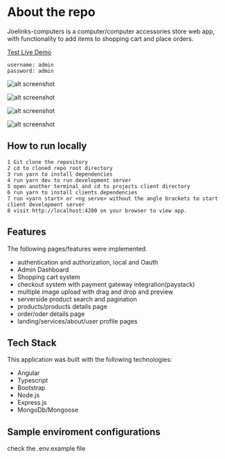 # About the repo
Joelinks-computers is a computer/computer accessories store web app, with functionality to add items to shopping cart and place orders.

[Test Live Demo](https://joelinks-computers.herokuapp.com)
```
username: admin
password: admin
```

![alt screenshot](https://res.cloudinary.com/diibyv2i7/image/upload/v1575811328/shopping_cart.png)

![alt screenshot](https://res.cloudinary.com/diibyv2i7/image/upload/v1576235647/productdetails.png)

![alt screenshot](https://res.cloudinary.com/diibyv2i7/image/upload/v1576235648/admin_dashboard.png)

![alt screenshot](https://res.cloudinary.com/diibyv2i7/image/upload/v1576235647/orderdetails.png)

## How to run locally 
```
1 Git clone the repository
2 cd to cloned repo root directory
3 run yarn to install dependencies
4 run yarn dev to run development server
5 open another terminal and cd to projects client directory
6 run yarn to install clients dependencies
7 run <yarn start> or <ng serve> without the angle brackets to start client development server
8 visit http://localhost:4200 on your browser to view app.
```

## Features
The following pages/features were implemented.

- authentication and authorization, local and Oauth
- Admin Dashboard
- Shopping cart system
- checkout system with payment gateway integration(paystack)
- multiple image upload with drag and drop and preview
- serverside product search and pagination
- products/products details page
- order/oder details page
- landing/services/about/user profile pages

## Tech Stack
This application was built with the following technologies:
- Angular
- Typescript
- Bootstrap
- Node.js
- Express.js
- MongoDb/Mongoose

## Sample enviroment configurations
check the .env.example file